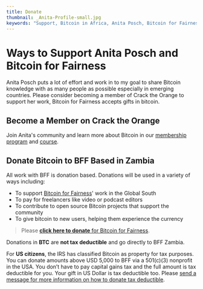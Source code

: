 ```yaml
---
title: Donate
thumbnail: _Anita-Profile-small.jpg
keywords: "Support, Bitcoin in Africa, Anita Posch, Bitcoin for Fairness, Freedom Technology"
---
```


# Ways to Support Anita Posch and Bitcoin for Fairness

Anita Posch puts a lot of effort and work in to my goal to share Bitcoin knowledge with as many people as possible especially in emerging countries. Please consider becoming a member of Crack the Orange to support her work, Bitcoin for Fairness accepts gifts in bitcoin.

## Become a Member on Crack the Orange

Join Anita's community and learn more about Bitcoin in our [membership program](https://my.cracktheorange.com/memberships/) and [course](https://my.cracktheorange.com/learn-bitcoin-course/).

## Donate Bitcoin to BFF Based in Zambia

All work with BFF is donation based. Donations will be used in a variety of ways including:

- To support [Bitcoin for Fairness](https://bffbtc.org)' work in the Global South
- To pay for freelancers like video or podcast editors
- To contribute to open source Bitcoin projects that support the community
- To give bitcoin to new users, helping them experience the currency

> Please [**click here to donate** for Bitcoin for Fairness](https://bffbtc.org/donate).

Donations in **BTC** are **not tax deductible** and go directly to BFF Zambia. 

For **US citizens**, the IRS has classified Bitcoin as property for tax purposes. You can donate amounts above USD 5,000 to BFF via a 501(c)(3) nonprofit in the USA. You don’t have to pay capital gains tax and the full amount is tax deductible for you. Your gift in US Dollar is tax deductible too. Please [send a message for more information on how to donate tax deductible](https://bffbtc.org/contact/).

